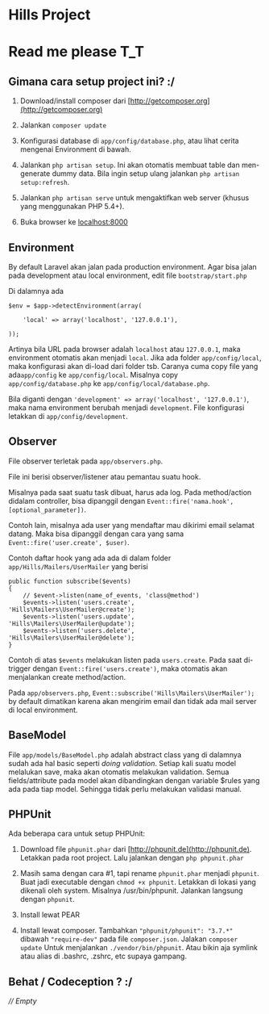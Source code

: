 # Hills Project

# Read me please T_T


## Gimana cara setup project ini? :/

1. Download/install composer dari [http://getcomposer.org](http://getcomposer.org)

2. Jalankan `composer update`

3. Konfigurasi database di `app/config/database.php`, atau lihat cerita mengenai Environment di bawah.

4. Jalankan `php artisan setup`. Ini akan otomatis membuat table dan men-generate dummy data.
Bila ingin setup ulang jalankan `php artisan setup:refresh`.

5. Jalankan `php artisan serve` untuk mengaktifkan web server (khusus yang menggunakan PHP 5.4+).

6. Buka browser ke [localhost:8000](http://localhost:8000)


## Environment

By default Laravel akan jalan pada production environment. Agar bisa jalan pada development atau local environment,
edit file `bootstrap/start.php`

Di dalamnya ada

```
$env = $app->detectEnvironment(array(

    'local' => array('localhost', '127.0.0.1'),

));
```

Artinya bila URL pada browser adalah `localhost` atau `127.0.0.1`, maka environment otomatis akan menjadi `local`.
Jika ada folder `app/config/local`, maka konfigurasi akan di-load dari folder tsb.
Caranya cuma copy file yang ada`app/config` ke `app/config/local`.
Misalnya copy `app/config/database.php` ke `app/config/local/database.php`.

Bila diganti dengan `'development' => array('localhost', '127.0.0.1')`,
maka nama environment berubah menjadi `development`. File konfigurasi letakkan di `app/config/development`.


## Observer

File observer terletak pada `app/observers.php`.

File ini berisi observer/listener atau pemantau suatu hook.

Misalnya pada saat suatu task dibuat, harus ada log. Pada method/action didalam controller,
bisa dipanggil dengan `Event::fire('nama.hook', [optional_parameter])`.

Contoh lain, misalnya ada user yang mendaftar mau dikirimi email selamat datang.
Maka bisa dipanggil dengan cara yang sama `Event::fire('user.create', $user)`.

Contoh daftar hook yang ada ada di dalam folder `app/Hills/Mailers/UserMailer` yang berisi

```
public function subscribe($events)
{
    // $event->listen(name_of_events, 'class@method')
    $events->listen('users.create', 'Hills\Mailers\UserMailer@create');
    $events->listen('users.update', 'Hills\Mailers\UserMailer@update');
    $events->listen('users.delete', 'Hills\Mailers\UserMailer@delete');
}
```

Contoh di atas `$events` melakukan listen pada `users.create`.
Pada saat di-trigger dengan `Event::fire('users.create')`,
maka otomatis akan menjalankan create method/action.

Pada `app/observers.php`, `Event::subscribe('Hills\Mailers\UserMailer');`
by default dimatikan karena akan mengirim email dan tidak ada mail server di local environment.


## BaseModel

File `app/models/BaseModel.php` adalah abstract class yang di dalamnya sudah ada hal basic seperti *doing validation*.
Setiap kali suatu model melalukan save, maka akan otomatis melakukan validation.
Semua fields/attribute pada model akan dibandingkan dengan variable $rules yang ada pada tiap model.
Sehingga tidak perlu melakukan validasi manual.


## PHPUnit

Ada beberapa cara untuk setup PHPUnit:

1. Download file `phpunit.phar` dari [http://phpunit.de](http://phpunit.de).
Letakkan pada root project. Lalu jalankan dengan `php phpunit.phar`

2. Masih sama dengan cara #1, tapi rename `phpunit.phar` menjadi `phpunit`.
Buat jadi executable dengan `chmod +x phpunit`.
Letakkan di lokasi yang dikenali oleh system. Misalnya /usr/bin/phpunit.
Jalankan langsung dengan `phpunit`.

3. Install lewat PEAR

4. Install lewat composer.
Tambahkan `"phpunit/phpunit": "3.7.*"` dibawah `"require-dev"` pada file `composer.json`. Jalakan `composer update`
Untuk menjalankan `./vendor/bin/phpunit`. Atau bikin aja symlink atau alias di .bashrc, .zshrc, etc supaya gampang.

## Behat / Codeception ? :/

*// Empty*
